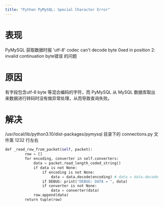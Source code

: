 ```yaml
---
title: "Python PyMySQL: Special Character Error"
---
```



# 表现

PyMySQL 获取数据时报 'utf-8' codec can't decode byte 0xed in position 2: invalid continuation byte错误 的问题

# 原因

有字段包含utf-8 byte 等混合编码的字符，而 PyMySQL 从 MySQL 数据库取出来数据进行转码时没有做异常处理，从而导致查询失败。

# 解决

/usr/local/lib/python3.10/dist-packages/pymysql 目录下的 connections.py 文件第 1232 行左右

```python
def _read_row_from_packet(self, packet):
         row = []
         for encoding, converter in self.converters:
             data = packet.read_length_coded_string()
             if data is not None:
                 if encoding is not None:
                     data = data.decode(encoding) # data = data.decode(encoding) 改为 data = data.decode(encoding,'ignore')
                 if DEBUG: print("DEBUG: DATA = ", data)
                 if converter is not None:
                     data = converter(data)
             row.append(data)
         return tuple(row)
```
